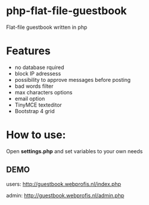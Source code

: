 # php-flat-file-guestbook
Flat-file guestbook written in php
# Features
* no database rquired
* block IP adressess
* possibility to approve messages before posting
* bad words filter
* max characters options 
* email option
* TinyMCE texteditor
* Bootstrap 4 grid

# How to use:
Open **settings.php** and set variables to your own needs
## DEMO
users: http://guestbook.webprofis.nl/index.php

admin: http://guestbook.webprofis.nl/admin.php
